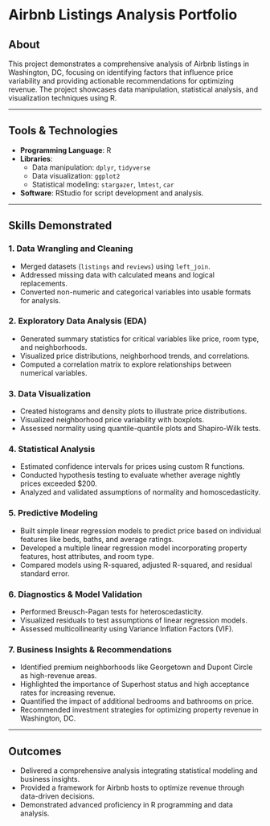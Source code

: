# Airbnb Listings Analysis Portfolio

## About
This project demonstrates a comprehensive analysis of Airbnb listings in Washington, DC, focusing on identifying factors that influence price variability and providing actionable recommendations for optimizing revenue. The project showcases data manipulation, statistical analysis, and visualization techniques using R.

---

## Tools & Technologies
- **Programming Language**: R
- **Libraries**:
  - Data manipulation: `dplyr`, `tidyverse`
  - Data visualization: `ggplot2`
  - Statistical modeling: `stargazer`, `lmtest`, `car`
- **Software**: RStudio for script development and analysis.

---

## Skills Demonstrated
### **1. Data Wrangling and Cleaning**
- Merged datasets (`listings` and `reviews`) using `left_join`.
- Addressed missing data with calculated means and logical replacements.
- Converted non-numeric and categorical variables into usable formats for analysis.

### **2. Exploratory Data Analysis (EDA)**
- Generated summary statistics for critical variables like price, room type, and neighborhoods.
- Visualized price distributions, neighborhood trends, and correlations.
- Computed a correlation matrix to explore relationships between numerical variables.

### **3. Data Visualization**
- Created histograms and density plots to illustrate price distributions.
- Visualized neighborhood price variability with boxplots.
- Assessed normality using quantile-quantile plots and Shapiro-Wilk tests.

### **4. Statistical Analysis**
- Estimated confidence intervals for prices using custom R functions.
- Conducted hypothesis testing to evaluate whether average nightly prices exceeded $200.
- Analyzed and validated assumptions of normality and homoscedasticity.

### **5. Predictive Modeling**
- Built simple linear regression models to predict price based on individual features like beds, baths, and average ratings.
- Developed a multiple linear regression model incorporating property features, host attributes, and room type.
- Compared models using R-squared, adjusted R-squared, and residual standard error.

### **6. Diagnostics & Model Validation**
- Performed Breusch-Pagan tests for heteroscedasticity.
- Visualized residuals to test assumptions of linear regression models.
- Assessed multicollinearity using Variance Inflation Factors (VIF).

### **7. Business Insights & Recommendations**
- Identified premium neighborhoods like Georgetown and Dupont Circle as high-revenue areas.
- Highlighted the importance of Superhost status and high acceptance rates for increasing revenue.
- Quantified the impact of additional bedrooms and bathrooms on price.
- Recommended investment strategies for optimizing property revenue in Washington, DC.

---

## Outcomes
- Delivered a comprehensive analysis integrating statistical modeling and business insights.
- Provided a framework for Airbnb hosts to optimize revenue through data-driven decisions.
- Demonstrated advanced proficiency in R programming and data analysis.


